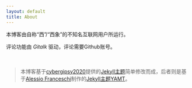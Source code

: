 ```yaml
---
layout: default
title: About
---
```



本博客由自称“西”/“西象”的不知名互联网用户所运行。

评论功能由 _Gitalk_ 驱动，评论需要Github账号。
&nbsp;  
&nbsp;  
&nbsp;  
> 本博客基于[cybergipsy2020](https://github.com/cybergipsy2020)提供的[Jekyll主题](https://github.com/cybergipsy2020/cybergipsy2020.github.io)简单修改而成，后者则是基于[Alessio Franceschi](https://github.com/PandaSekh)制作的[Jekyll主题YAMT](https://yamt.netlify.app/)。
